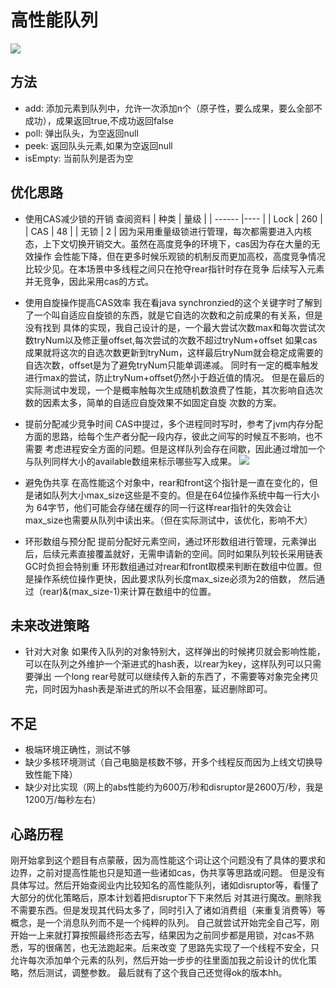 # 高性能队列
![](https://s1.ax1x.com/2020/09/22/wL0Gz6.png)

## 方法
- add: 添加元素到队列中，允许一次添加n个（原子性，要么成果，要么全部不成功），成果返回true,不成功返回false
- poll: 弹出队头，为空返回null
- peek: 返回队头元素,如果为空返回null
- isEmpty: 当前队列是否为空

## 优化思路
- 使用CAS减少锁的开销
查阅资料
| 种类    | 量级 |
| ------ |---- |
| Lock   | 260 |
| CAS    | 48  |
| 无锁    | 2   |
因为采用重量级锁进行管理，每次都需要进入内核态，上下文切换开销交大。虽然在高度竞争的环境下，cas因为存在大量的无效操作
会性能下降，但在更多时候乐观锁的机制反而更加高校，高度竞争情况比较少见。在本场景中多线程之间只在抢夺rear指针时存在竞争
后续写入元素并无竞争，因此采用cas的方式。

- 使用自旋操作提高CAS效率
我在看java synchronzied的这个关键字时了解到了一个叫自适应自旋锁的东西，就是它自选的次数和之前成果的有关系，但是没有找到
具体的实现，我自己设计的是，一个最大尝试次数max和每次尝试次数tryNum以及修正量offset,每次尝试的次数不超过tryNum+offset
如果cas成果就将这次的自选次数更新到tryNum，这样最后tryNum就会稳定成需要的自选次数，offset是为了避免tryNum只能单调递减。
同时有一定的概率触发进行max的尝试，防止tryNum+offset仍然小于趋近值的情况。
但是在最后的实际测试中发现，一个是概率触每次生成随机数浪费了性能，其次影响自选次数的因素太多，简单的自适应自旋效果不如固定自旋
次数的方案。

- 提前分配减少竞争时间
CAS中提过，多个进程同时写时，参考了jvm内存分配方面的思路，给每个生产者分配一段内存，彼此之间写的时候互不影响，也不需要
考虑进程安全方面的问题。但是这样队列会存在间歇，因此通过增加一个与队列同样大小的available数组来标示哪些写入成果。
![](https://s1.ax1x.com/2020/09/22/wLdRc8.png)


- 避免伪共享
在高性能这个对象中，rear和front这个指针是一直在变化的，但是诸如队列大小max_size这些是不变的。但是在64位操作系统中每一行大小为
64字节，他们可能会存储在缓存的同一行这样rear指针的失效会让max_size也需要从队列中读出来。（但在实际测试中，该优化，影响不大）

- 环形数组与预分配
提前分配好元素空间，通过环形数组进行管理，元素弹出后，后续元素直接覆盖就好，无需申请新的空间。同时如果队列较长采用链表GC时负担会特别重
环形数组通过对rear和front取模来判断在数组中位置。但是操作系统位操作更快，因此要求队列长度max_size必须为2的倍数，
然后通过（rear)&(max_size-1)来计算在数组中的位置。

## 未来改进策略
- 针对大对象
如果传入队列的对象特别大，这样弹出的时候拷贝就会影响性能，可以在队列之外维护一个渐进式的hash表，以rear为key，这样队列可以只需要弹出
一个long rear号就可以继续传入新的东西了，不需要等对象完全拷贝完，同时因为hash表是渐进式的所以不会阻塞，延迟删除即可。

## 不足
- 极端环境正确性，测试不够
- 缺少多核环境测试（自己电脑是核数不够，开多个线程反而因为上线文切换导致性能下降）
- 缺少对比实现（网上的abs性能约为600万/秒和disruptor是2600万/秒，我是1200万/每秒左右）

## 心路历程
刚开始拿到这个题目有点蒙蔽，因为高性能这个词让这个问题没有了具体的要求和边界，之前对提高性能也只是知道一些诸如cas，伪共享等思路或问题。
但是没有具体写过。然后开始查阅业内比较知名的高性能队列，诸如disruptor等，看懂了大部分的优化策略后，原本计划着把disruptor下下来然后
对其进行魔改。删除我不需要东西。但是发现其代码太多了，同时引入了诸如消费组（来重复消费等）等概念，是一个消息队列而不是一个纯粹的队列。
自己就尝试开始完全自己写，刚开始一上来就打算按照最终形态去写，结果因为之前同步都是用锁，对cas不熟悉，写的很痛苦，也无法跑起来。后来改变
了思路先实现了一个线程不安全，只允许每次添加单个元素的队列，然后开始一步步的往里面加我之前设计的优化策略，然后测试，调整参数。
最后就有了这个我自己还觉得ok的版本hh。


